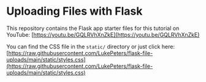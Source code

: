 # Uploading Files with Flask

This repository contains the Flask app starter files for this tutorial on YouTube: [https://youtu.be/GQLRVhXnZkE](https://youtu.be/GQLRVhXnZkE)

You can find the CSS file in the `static/` directory or just click here: [https://raw.githubusercontent.com/LukePeters/flask-file-uploads/main/static/styles.css](https://raw.githubusercontent.com/LukePeters/flask-file-uploads/main/static/styles.css)